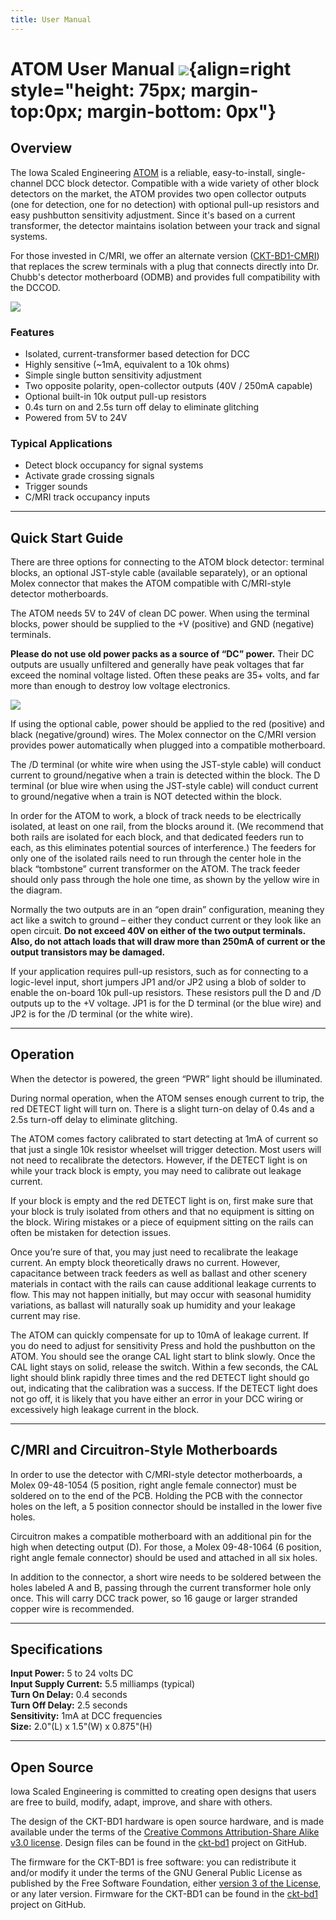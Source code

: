 ```yaml
---
title: User Manual
---
```

# ATOM User Manual ![](img/atom-logo.png){align=right style="height: 75px; margin-top:0px; margin-bottom: 0px"}

## Overview

The Iowa Scaled Engineering [ATOM](https://www.iascaled.com/store/CKT-BD1) is a reliable, easy-to-install,
single-channel DCC block detector.  Compatible with a wide variety of other
block detectors on the market, the ATOM provides two open collector outputs
(one for detection, one for no detection) with optional pull-up resistors
and easy pushbutton sensitivity adjustment.  Since it's based on a current
transformer, the detector maintains isolation between your track and signal
systems.

For those invested in C/MRI, we offer an alternate version ([CKT-BD1-CMRI](https://www.iascaled.com/store/CKT-BD1-CMRI))
that replaces the screw terminals with a plug that connects directly into
Dr.  Chubb's detector motherboard (ODMB) and provides full compatibility
with the DCCOD.

![](img/ckt-bd1.jpg)

### Features

* Isolated, current-transformer based detection for DCC
* Highly sensitive (~1mA, equivalent to a 10k ohms)
* Simple single button sensitivity adjustment
* Two opposite polarity, open-collector outputs (40V / 250mA capable)
* Optional built-in 10k output pull-up resistors
* 0.4s turn on and 2.5s turn off delay to eliminate glitching
* Powered from 5V to 24V

### Typical Applications

* Detect block occupancy for signal systems
* Activate grade crossing signals
* Trigger sounds
* C/MRI track occupancy inputs

---

## Quick Start Guide

There are three options for connecting to the ATOM block detector: terminal
blocks, an optional JST-style cable (available separately), or an optional
Molex connector that makes the ATOM compatible with C/MRI-style detector
motherboards.

The ATOM needs 5V to 24V of clean DC power.  When using the terminal blocks,
power should be supplied to the +V (positive) and GND (negative) terminals.

**Please do not use old power packs as a source of “DC” power.**  Their DC
outputs are usually unfiltered and generally have peak voltages that far
exceed the nominal voltage listed.  Often these peaks are 35+ volts, and far
more than enough to destroy low voltage electronics.

![](img/ckt-bd1-connections.png)

If using the optional cable, power should be applied to the red (positive)
and black (negative/ground) wires.  The Molex connector on the C/MRI version
provides power automatically when plugged into a compatible motherboard.

The /D terminal (or white wire when using the JST-style cable) will conduct
current to ground/negative when a train is detected within the block.  The D
terminal (or blue wire when using the JST-style cable) will conduct current
to ground/negative when a train is NOT detected within the block.

In order for the ATOM to work, a block of track needs to be electrically
isolated, at least on one rail, from the blocks around it.  (We recommend
that both rails are isolated for each block, and that dedicated feeders run
to each, as this eliminates potential sources of interference.)  The feeders
for only one of the isolated rails need to run through the center hole in
the black “tombstone” current transformer on the ATOM.  The track feeder
should only pass through the hole one time, as shown by the yellow wire in
the diagram.

Normally the two outputs are in an “open drain” configuration, meaning they
act like a switch to ground – either they conduct current or they look like
an open circuit.  **Do not exceed 40V on either of the two output terminals. 
Also, do not attach loads that will draw more than 250mA of current or the
output transistors may be damaged.**

If your application requires pull-up resistors, such as for connecting to a
logic-level input, short jumpers JP1 and/or JP2 using a blob of solder to
enable the on-board 10k pull-up resistors.  These resistors pull the D and
/D outputs up to the +V voltage.  JP1 is for the D terminal (or the blue
wire) and JP2 is for the /D terminal (or the white wire).

---

## Operation

When the detector is powered, the green “PWR” light should be illuminated.

During normal operation, when the ATOM senses enough current to trip, the
red DETECT light will turn on.  There is a slight turn-on delay of 0.4s and
a 2.5s turn-off delay to eliminate glitching.

The ATOM comes factory calibrated to start detecting at 1mA of current so
that just a single 10k resistor wheelset will trigger detection.  Most users
will not need to recalibrate the detectors.  However, if the DETECT light is
on while your track block is empty, you may need to calibrate out leakage
current.

If your block is empty and the red DETECT light is on, first make sure that
your block is truly isolated from others and that no equipment is sitting on
the block.  Wiring mistakes or a piece of equipment sitting on the rails can
often be mistaken for detection issues.

Once you’re sure of that, you may just need to recalibrate the leakage
current.  An empty block theoretically draws no current.  However,
capacitance between track feeders as well as ballast and other scenery
materials in contact with the rails can cause additional leakage currents to
flow.  This may not happen initially, but may occur with seasonal humidity
variations, as ballast will naturally soak up humidity and your leakage
current may rise.

The ATOM can quickly compensate for up to 10mA of leakage current.  If you
do need to adjust for sensitivity Press and hold the pushbutton on the ATOM. 
You should see the orange CAL light start to blink slowly.  Once the CAL
light stays on solid, release the switch.  Within a few seconds, the CAL
light should blink rapidly three times and the red DETECT light should go
out, indicating that the calibration was a success.  If the DETECT light
does not go off, it is likely that you have either an error in your DCC
wiring or excessively high leakage current in the block.

---

## C/MRI and Circuitron-Style Motherboards 

In order to use the detector with C/MRI-style detector motherboards, a Molex
09-48-1054 (5 position, right angle female connector) must be soldered on to
the end of the PCB.  Holding the PCB with the connector holes on the left, a
5 position connector should be installed in the lower five holes.

Circuitron makes a compatible motherboard with an additional pin for the
high when detecting output (D).  For those, a Molex 09-48-1064 (6 position,
right angle female connector) should be used and attached in all six holes.

In addition to the connector, a short wire needs to be soldered between the
holes labeled A and B, passing through the current transformer hole only
once.  This will carry DCC track power, so 16 gauge or larger stranded
copper wire is recommended.

---

## Specifications

**Input Power:**  5 to 24 volts DC  
**Input Supply Current:**  5.5 milliamps (typical)  
**Turn On Delay:**  0.4 seconds  
**Turn Off Delay:**  2.5 seconds  
**Sensitivity:**  1mA at DCC frequencies  
**Size:**  2.0"(L) x 1.5"(W) x 0.875"(H)

---

## Open Source 

Iowa Scaled Engineering is committed to creating open designs that users are free to build, modify,
adapt, improve, and share with others.

The design of the CKT-BD1 hardware is open source hardware, and is made available under the
terms of the [Creative Commons Attribution-Share Alike v3.0 license](http://creativecommons.org/licenses/by-sa/3.0/). 
Design files can be found in the [ckt-bd1](https://github.com/IowaScaledEngineering/ckt-bd1) project on 
GitHub.

The firmware for the CKT-BD1 is free software: you can redistribute it and/or modify it under the 
terms of the GNU General Public License as published by the Free Software Foundation, either [version 3 of the 
License](https://www.gnu.org/licenses/gpl.html), or any later version. Firmware for the CKT-BD1 can be 
found in the [ckt-bd1](https://github.com/IowaScaledEngineering/ckt-bd1) project on GitHub.
